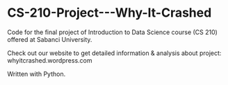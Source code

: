 # CS-210-Project---Why-It-Crashed
Code for the final project of Introduction to Data Science course (CS 210) offered at Sabanci University.

Check out our website to get detailed information & analysis about project: whyitcrashed.wordpress.com

Written with Python.
